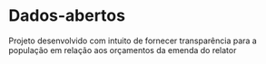 # Dados-abertos
Projeto desenvolvido com intuito de fornecer transparência para a população em relação aos orçamentos da emenda do relator
